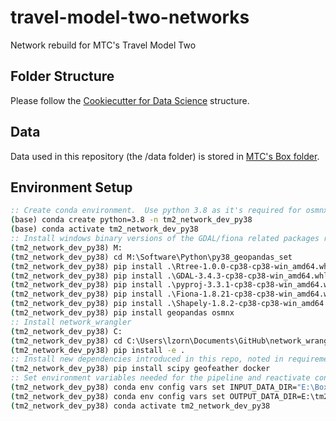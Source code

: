 # travel-model-two-networks
Network rebuild for MTC's Travel Model Two

## Folder Structure
Please follow the [Cookiecutter for Data Science](http://drivendata.github.io/cookiecutter-data-science/) structure.

## Data
Data used in this repository (the /data folder) is stored in [MTC's Box folder](https://app.box.com/folder/130570381446).

## Environment Setup
```bat
:: Create conda environment.  Use python 3.8 as it's required for osmnx 1.2.0 which includes the reversed edge attribute
(base) conda create python=3.8 -n tm2_network_dev_py38
(base) conda activate tm2_network_dev_py38
:: Install windows binary versions of the GDAL/fiona related packages required for geopandas since these can be tricky
(tm2_network_dev_py38) M:
(tm2_network_dev_py38) cd M:\Software\Python\py38_geopandas_set
(tm2_network_dev_py38) pip install .\Rtree-1.0.0-cp38-cp38-win_amd64.whl
(tm2_network_dev_py38) pip install .\GDAL-3.4.3-cp38-cp38-win_amd64.whl
(tm2_network_dev_py38) pip install .\pyproj-3.3.1-cp38-cp38-win_amd64.whl
(tm2_network_dev_py38) pip install .\Fiona-1.8.21-cp38-cp38-win_amd64.whl
(tm2_network_dev_py38) pip install .\Shapely-1.8.2-cp38-cp38-win_amd64.whl
(tm2_network_dev_py38) pip install geopandas osmnx
:: Install network_wrangler
(tm2_network_dev_py38) C:
(tm2_network_dev_py38) cd C:\Users\lzorn\Documents\GitHub\network_wrangler
(tm2_network_dev_py38) pip install -e .
:: Install new dependencies introduced in this repo, noted in requirements.txt
(tm2_network_dev_py38) pip install scipy geofeather docker
:: Set environment variables needed for the pipeline and reactivate conda env for them to take effect
(tm2_network_dev_py38) conda env config vars set INPUT_DATA_DIR="E:\Box\Modeling and Surveys\Development\Travel Model Two Development\Travel Model Two Network Rebuild\travel-model-two-networks\data"
(tm2_network_dev_py38) conda env config vars set OUTPUT_DATA_DIR=E:\tm2_network_version_13
(tm2_network_dev_py38) conda activate tm2_network_dev_py38
```